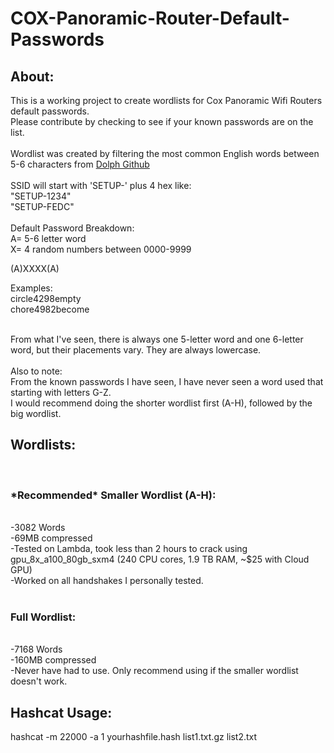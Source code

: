 # COX-Panoramic-Router-Default-Passwords

<h2>About:</h2>
This is a working project to create wordlists for Cox Panoramic Wifi Routers default passwords.<br>
Please contribute by checking to see if your known passwords are on the list.<br><br>
Wordlist was created by filtering the most common English words between 5-6 characters from <a href="https://github.com/dolph/dictionary/tree/master">Dolph Github</a><br><br>
SSID will start with 'SETUP-' plus 4 hex like:<br>
"SETUP-1234"<br>
"SETUP-FEDC"<br><br>
Default Password Breakdown:<br>
A= 5-6 letter word<br>
X= 4 random numbers between 0000-9999<br>

(A)XXXX(A)<br>

Examples:<br>
circle4298empty<br>
chore4982become<br><br>

From what I've seen, there is always one 5-letter word and one 6-letter word, but their placements vary. They are always lowercase.<br><br>
Also to note:<br>
From the known passwords I have seen, I have never seen a word used that starting with letters G-Z.<br>
I would recommend doing the shorter wordlist first (A-H), followed by the big wordlist.

<h2>Wordlists:</h2><br>
<h3><b>*Recommended*</b> Smaller Wordlist (A-H):</h3><br>
-3082 Words<br>
-69MB compressed<br>
-Tested on Lambda, took less than 2 hours to crack using gpu_8x_a100_80gb_sxm4 (240 CPU cores, 1.9 TB RAM, ~$25 with Cloud GPU)<br>
-Worked on all handshakes I personally tested.<br><br>
<h3>Full Wordlist:</h3><br>
-7168 Words<br>
-160MB compressed<br>
-Never have had to use. Only recommend using if the smaller wordlist doesn't work.<br>




<h2>Hashcat Usage:</h2>
hashcat -m 22000 -a 1 yourhashfile.hash list1.txt.gz list2.txt
